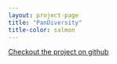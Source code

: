 ```yaml
---
layout: project-page
title: "PanDiversity"
title-color: salmon
---
```


<a href=" https://github.com/imdevan/div-hack-atx" class="base--a">
    <span class="project--external-link">
        Checkout the project on github
    </span>
</a>
